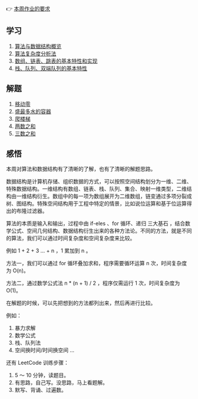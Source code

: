 👉 [本周作业的要求](./homework.md)

## 学习

1. [算法与数据结构概览](./algorithm.md)
2. [算法复杂度分析法](./complexity.md)
3. [数组、链表、跳表的基本特性和实现](./array-and-linked.md)
4. [栈、队列、双端队列的基本特性](./stack-and-queue.md)

## 解题

1. [移动零](./../leetcode/283_move-zeroes.md)
2. [盛最多水的容器](./../leetcode/11_container-with-most-water.md)
3. [爬楼梯](./../leetcode/70_climbing-stairs.md)
4. [两数之和](./../leetcode/1_two-sum.md)
5. [三数之和](./../leetcode/15_3sum.md)

## 感悟

本周对算法和数据结构有了清晰的了解，也有了清晰的解题思路。

数据结构是计算机存储、组织数据的方式，可以按照空间结构划分为一维、二维、特殊数据结构。一维结构有数组、链表、栈、队列、集合、映射一维类型，二维结构由一维结构衍生。数组中的每一项为数组展开为二维数组，链变通过多项分裂成树、图结构。特殊空间结构用于工程中特定的情景，比如说位运算和基于位运算得出的布隆过滤器。

算法的本质是输入和输出，过程中由 if-eles 、for 循环、递归 三大基石 ，结合数学公式、空间几何结构、数据结构衍生出来的各种方法论。不同的方法，就是不同的算法，我们可以通过时间复杂度和空间复杂度来比较。

例如 1 + 2 + 3 ... + n ，1 累加到 n 。

方法一，我们可以通过 for 循环叠加求和，程序需要循环运算 n 次，时间复杂度为 O(n)。

方法二，通过数学公式法 n * (n + 1) / 2 ，程序仅需运行 1 次，时间复杂度为 O(1)。


在解题的时候，可以先把想到的方法都列出来，然后再进行比较。

例如：

1. 暴力求解
2. 数学公式
3. 栈、队列法
4. 空间换时间/时间换空间
...

还有 LeetCode 训练步骤：

1. 5 ～ 10 分钟，读题目。
2. 有思路，自己写。没思路，马上看题解。
3. 默写、背诵、过遍数。
